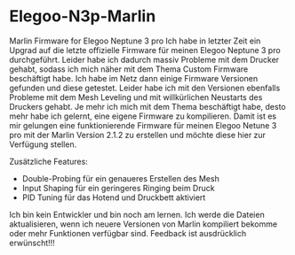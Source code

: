 # Elegoo-N3p-Marlin
Marlin Firmware for Elegoo Neptune 3 pro
Ich habe in letzter Zeit ein Upgrad auf die letzte offizielle Firmware für meinen Elegoo Neptune 3 pro durchgeführt.
Leider habe ich dadurch massiv Probleme mit dem Drucker gehabt, sodass ich mich näher mit dem Thema Custom Firmware beschäftigt habe.
Ich habe im Netz dann einige Firmware Versionen gefunden und diese getestet. 
Leider habe ich mit den Versionen ebenfalls Probleme mit dem Mesh Leveling und mit willkürlichen Neustarts des Druckers gehabt.
Je mehr ich mich mit dem Thema beschäftigt habe, desto mehr habe ich gelernt, eine eigene Firmware zu kompilieren. 
Damit ist es mir gelungen eine funktionierende Firmware für meinen Elegoo Netune 3 pro mit der Marlin Version 2.1.2 zu erstellen und möchte diese hier zur Verfügung stellen.

Zusätzliche Features:

- Double-Probing für ein genaueres Erstellen des Mesh
- Input Shaping für ein geringeres Ringing beim Druck
- PID Tuning für das Hotend und Druckbett aktiviert

Ich bin kein Entwickler und bin noch am lernen. Ich werde die Dateien aktualisieren, wenn ich neuere Versionen von Marlin kompiliert bekomme oder mehr Funktionen verfügbar sind.
Feedback ist ausdrücklich erwünscht!!!
